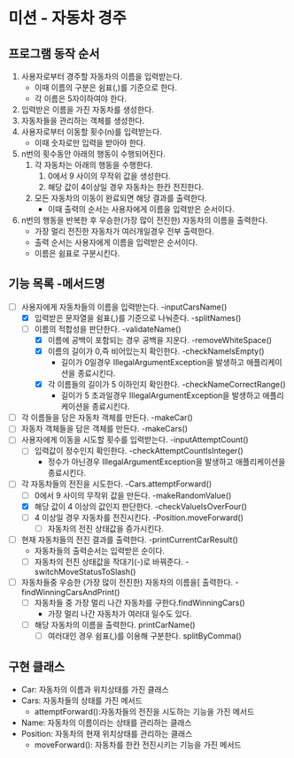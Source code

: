 # 미션 - 자동차 경주

## 프로그램 동작 순서

1. 사용자로부터 경주할 자동차의 이름을 입력받는다.
    - 이때 이름의 구분은 쉼표(,)를 기준으로 한다.
    - 각 이름은 5자이하여야 한다.
2. 입력받은 이름을 가진 자동차를 생성한다.
3. 자동차들을 관리하는 객체를 생성한다.
4. 사용자로부터 이동할 횟수(n)를 입력받는다.
   - 이때 숫자로만 입력을 받아야 한다.
5. n번의 횟수동안 아래의 행동이 수행되어진다.
   1. 각 자동차는 아래의 행동을 수행한다.
      1. 0에서 9 사이의 무작위 값을 생성한다.
      2. 해당 값이 4이상일 경우 자동차는 한칸 전진한다.
   2. 모든 자동차의 이동이 완료되면 해당 결과를 출력한다.
      - 이때 출력의 순서는 사용자에게 이름을 입력받은 순서이다.
6. n번의 행동을 반복한 후 우승한(가장 많이 전진한) 자동차의 이름을 출력한다.
    - 가장 멀리 전진한 자동차가 여러개일경우 전부 출력한다.
    - 출력 순서는 사용자에게 이름을 입력받은 순서이다.
    - 이름은 쉼표로 구분시킨다.


## 기능 목록  -메서드명

-[ ] 사용자에게 자동차들의 이름을 입력받는다. -inputCarsName()
  - [x] 입력받은 문자열을 쉼표(,)를 기준으로 나눠준다. -splitNames()
  - [ ] 이름의 적합성을 판단한다. -validateName()
    - [x] 이름에 공백이 포함되는 경우 공백을 지운다. -removeWhiteSpace()
    - [x] 이름의 길이가 0,즉 비어있는지 확인한다. -checkNameIsEmpty()
      - 길이가 0일경우 IllegalArgumentException을 발생하고 애플리케이션을 종료시킨다.
    - [x] 각 이름들의 길이가 5 이하인지 확인한다. -checkNameCorrectRange()
      - 길이가 5 초과일경우 IllegalArgumentException을 발생하고 애플리케이션을 종료시킨다.
    
-[ ] 각 이름들을 담은 자동차 객체를 만든다. -makeCar()
-[ ] 자동차 객체들을 담은 객체를 만든다. -makeCars()
-[ ] 사용자에게 이동을 시도할 횟수를 입력받는다. -inputAttemptCount()
  - [ ] 입력값이 정수인지 확인한다. -checkAttemptCountIsInteger()
    - 정수가 아닌경우 IllegalArgumentException을 발생하고 애플리케이션을 종료시킨다.
- [ ] 각 자동차들의 전진을 시도한다. -Cars.attemptForward()
  - [ ] 0에서 9 사이의 무작위 값을 만든다. -makeRandomValue()
  - [x] 해당 값이 4 이상의 값인지 판단한다. -checkValueIsOverFour()
  - [ ] 4 이상일 경우 자동차를 전진시킨다. -Position.moveForward()
    - [ ] 자동차의 전진 상태값을 증가시킨다. 
- [ ] 현재 자동차들의 전진 결과를 출력한다. -printCurrentCarResult()
  - 자동차들의 출력순서는 입력받은 순이다.
  - [ ] 자동차의 전진 상태값을 작대기(-)로 바꿔준다. -switchMoveStatusToSlash()
- [ ] 자동차들중 우승한 (가장 많이 전진한) 자동차의 이름을[ 출력한다. -findWinningCarsAndPrint()
  - [ ] 자동차들 중 가장 멀리 나간 자동차를 구한다.findWinningCars()
    - 가장 멀리 나간 자동차가 여러대 일수도 있다.
  - [ ] 해당 자동차의 이름을 출력한다. printCarName()
    - [ ] 여러대인 경우 쉼표(,)를 이용해 구분한다. splitByComma()

## 구현 클래스
- Car: 자동차의 이름과 위치상태를 가진 클래스
- Cars: 자동차들의 상태를 가진 메서드
  - attemptForward():자동차들의 전진을 시도하는 기능을 가진 메서드
- Name: 자동차의 이름이라는 상태를 관리하는 클래스
- Position: 자동차의 현재 위치상태를 관리하는 클래스
  - moveForward(): 자동차를 한칸 전진시키는 기능을 가진 메서드